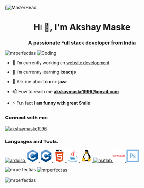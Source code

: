 [![MasterHead](https://thumbs.dreamstime.com/z/banner-software-development-programming-web-site-app-laptop-code-ui-ux-interface-concept-coding-testing-usability-design-220115862.jpg)
<h1 align="center">Hi 👋, I'm Akshay Maske</h1>
<h3 align="center">A passionate Full stack developer from India</h3>
<img align="right" alt="Coding" width="400" src"https://techseo.my.id/wp-content/uploads/2022/01/software-eng-pic.jpg">

<p align="left"> <img src="https://komarev.com/ghpvc/?username=mrperfectias&label=Profile%20views&color=0e75b6&style=flat" alt="mrperfectias" /> </p>

- 🔭 I’m currently working on [website development](www.samarthlab.in)

- 🌱 I’m currently learning **Reactjs**

- 💬 Ask me about **c c++ java**

- 📫 How to reach me **akshaymaske1996@gmail.com**

- ⚡ Fun fact **I am funny with great Smile**

<h3 align="left">Connect with me:</h3>
<p align="left">
<a href="https://instagram.com/akshaymaske1996" target="blank"><img align="center" src="https://raw.githubusercontent.com/rahuldkjain/github-profile-readme-generator/master/src/images/icons/Social/instagram.svg" alt="akshaymaske1996" height="30" width="40" /></a>
</p>

<h3 align="left">Languages and Tools:</h3>
<p align="left"> <a href="https://www.arduino.cc/" target="_blank" rel="noreferrer"> <img src="https://cdn.worldvectorlogo.com/logos/arduino-1.svg" alt="arduino" width="40" height="40"/> </a> <a href="https://www.cprogramming.com/" target="_blank" rel="noreferrer"> <img src="https://raw.githubusercontent.com/devicons/devicon/master/icons/c/c-original.svg" alt="c" width="40" height="40"/> </a> <a href="https://www.w3schools.com/cpp/" target="_blank" rel="noreferrer"> <img src="https://raw.githubusercontent.com/devicons/devicon/master/icons/cplusplus/cplusplus-original.svg" alt="cplusplus" width="40" height="40"/> </a> <a href="https://www.w3.org/html/" target="_blank" rel="noreferrer"> <img src="https://raw.githubusercontent.com/devicons/devicon/master/icons/html5/html5-original-wordmark.svg" alt="html5" width="40" height="40"/> </a> <a href="https://www.java.com" target="_blank" rel="noreferrer"> <img src="https://raw.githubusercontent.com/devicons/devicon/master/icons/java/java-original.svg" alt="java" width="40" height="40"/> </a> <a href="https://www.linux.org/" target="_blank" rel="noreferrer"> <img src="https://raw.githubusercontent.com/devicons/devicon/master/icons/linux/linux-original.svg" alt="linux" width="40" height="40"/> </a> <a href="https://www.mathworks.com/" target="_blank" rel="noreferrer"> <img src="https://upload.wikimedia.org/wikipedia/commons/2/21/Matlab_Logo.png" alt="matlab" width="40" height="40"/> </a> <a href="https://www.oracle.com/" target="_blank" rel="noreferrer"> <img src="https://raw.githubusercontent.com/devicons/devicon/master/icons/oracle/oracle-original.svg" alt="oracle" width="40" height="40"/> </a> <a href="https://www.photoshop.com/en" target="_blank" rel="noreferrer"> <img src="https://raw.githubusercontent.com/devicons/devicon/master/icons/photoshop/photoshop-line.svg" alt="photoshop" width="40" height="40"/> </a> </p>

<p><img align="left" src="https://github-readme-stats.vercel.app/api/top-langs?username=mrperfectias&show_icons=true&locale=en&layout=compact" alt="mrperfectias" /></p>

<p>&nbsp;<img align="center" src="https://github-readme-stats.vercel.app/api?username=mrperfectias&show_icons=true&locale=en" alt="mrperfectias" /></p>

<p><img align="center" src="https://github-readme-streak-stats.herokuapp.com/?user=mrperfectias&" alt="mrperfectias" /></p>
